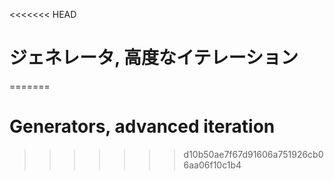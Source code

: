 
<<<<<<< HEAD
# ジェネレータ, 高度なイテレーション
=======
# Generators, advanced iteration
>>>>>>> d10b50ae7f67d91606a751926cb06aa06f10c1b4
